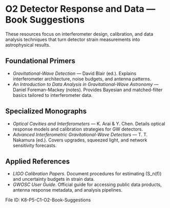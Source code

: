 # O2 Detector Response and Data — Book Suggestions

These resources focus on interferometer design, calibration, and data analysis techniques that turn detector strain measurements into astrophysical results.

## Foundational Primers
- *Gravitational-Wave Detection* — David Blair (ed.). Explains interferometer architecture, noise budgets, and antenna patterns.
- *An Introduction to Data Analysis in Gravitational-Wave Astronomy* — Daniel Foreman-Mackey (notes). Provides Bayesian and matched-filter basics tailored to interferometer data.

## Specialized Monographs
- *Optical Cavities and Interferometers* — K. Arai & Y. Chen. Details optical response models and calibration strategies for GW detectors.
- *Advanced Interferometric Gravitational-Wave Detectors* — T. T. Nakamura (ed.). Covers upgrades, squeezed light, and network sensitivity forecasts.

## Applied References
- *LIGO Calibration Papers*. Document procedures for estimating \(S_n(f)\) and uncertainty budgets in strain data.
- *GWOSC User Guide*. Official guide for accessing public data products, antenna response metadata, and analysis pipelines.

File ID: K8-P5-C1-O2-Book-Suggestions
